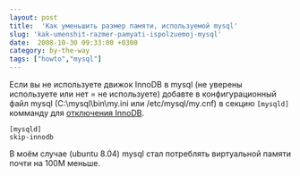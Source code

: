 ```yaml
---
layout: post
title:  'Как уменьшить размер памяти, используемой mysql'
slug: 'kak-umenshit-razmer-pamyati-ispolzuemoj-mysql'
date:  2008-10-30 09:33:00 +0300
category: by-the-way
tags: ["howto","mysql"]
---
```


Если вы не используете движок InnoDB в mysql (не уверены используете или нет = не используете) добавте в конфигурационный файл mysql (C:\\mysql\\bin\\my.ini или /etc/mysql/my.cnf) в секцию `[mysqld]` комманду для [отключения InnoDB](http://dev.mysql.com/doc/refman/5.0/en/server-options.html#option_mysqld_skip-innodb).

    [mysqld]
    skip-innodb

В моём случае (ubuntu 8.04) mysql стал потреблять виртуальной памяти почти на 100M меньше.

